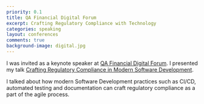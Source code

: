 ```yaml
---
priority: 0.1
title: QA Financial Digital Forum
excerpt: Crafting Regulatory Compliance with Technology
categories: speaking
layout: conferences
comments: true
background-image: digital.jpg
---
```


I was invited as a keynote speaker at [QA Financial Digital Forum](https://www.qa-financial.com/eventsthe-qa-financial-digital-forum-technologies-for-continuous-testing-ai-automation-and-devops). I presented my talk [Crafting Regulatory Compliance in Modern Software Development](). 

I talked about how modern Software Development practices such as CI/CD, automated testing and documentation can craft regulatory compliance as a part of the agile process.

